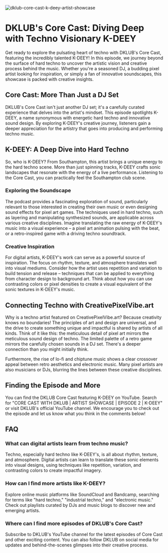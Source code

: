 ![dklub-core-cast-k-deey-artist-showcase](https://images.pexels.com/photos/5899142/pexels-photo-5899142.jpeg?auto=compress&cs=tinysrgb&fit=crop&h=627&w=1200)

# DKLUB's Core Cast: Diving Deep with Techno Visionary K-DEEY

Get ready to explore the pulsating heart of techno with DKLUB's Core Cast, featuring the incredibly talented K-DEEY! In this episode, we journey beyond the surface of hard techno to uncover the artistic vision and creative process behind the music. Whether you're a seasoned DJ, a budding pixel artist looking for inspiration, or simply a fan of innovative soundscapes, this showcase is packed with creative insights.

## Core Cast: More Than Just a DJ Set

DKLUB's Core Cast isn't just another DJ set; it's a carefully curated experience that delves into the artist's mindset. This episode spotlights K-DEEY, a name synonymous with energetic hard techno and innovative sound design. By exploring K-DEEY's creative journey, listeners gain a deeper appreciation for the artistry that goes into producing and performing techno music.

## K-DEEY: A Deep Dive into Hard Techno

So, who is K-DEEY? From Southampton, this artist brings a unique energy to the hard techno scene. More than just spinning tracks, K-DEEY crafts sonic landscapes that resonate with the energy of a live performance. Listening to the Core Cast, you can practically feel the Southampton club scene.

### Exploring the Soundscape

The podcast provides a fascinating exploration of sound, particularly relevant to those interested in creating their own music or even designing sound effects for pixel art games. The techniques used in hard techno, such as layering and manipulating synthesized sounds, are applicable across various creative disciplines. Imagine translating the raw energy of K-DEEY's music into a visual experience – a pixel art animation pulsing with the beat, or a retro-inspired game with a driving techno soundtrack.

### Creative Inspiration

For digital artists, K-DEEY's work can serve as a powerful source of inspiration. The focus on rhythm, texture, and atmosphere translates well into visual mediums. Consider how the artist uses repetition and variation to build tension and release – techniques that can be applied to everything from character design to background art. Think about how you can use contrasting colors or pixel densities to create a visual equivalent of the sonic textures in K-DEEY's music.

## Connecting Techno with CreativePixelVibe.art

Why is a techno artist featured on CreativePixelVibe.art? Because creativity knows no boundaries! The principles of art and design are universal, and the drive to create something unique and impactful is shared by artists of all kinds. Think of it like this: the meticulous detail of pixel art mirrors the meticulous sound design of techno. The limited palette of a retro game mirrors the carefully chosen sounds in a DJ set. There's a deeper connection than you might initially think.

Furthermore, the rise of lo-fi and chiptune music shows a clear crossover appeal between retro aesthetics and electronic music. Many pixel artists are also musicians or DJs, blurring the lines between these creative disciplines.

## Finding the Episode and More

You can find the DKLUB Core Cast featuring K-DEEY on YouTube. Search for "CORE CAST WITH DKLUB | ARTIST SHOWCASE | EPISODE 2 | K-DEEY" or visit DKLUB's official YouTube channel. We encourage you to check out the episode and let us know what you think in the comments below!

## FAQ

### What can digital artists learn from techno music?

Techno, especially hard techno like K-DEEY's, is all about rhythm, texture, and atmosphere. Digital artists can learn to translate these sonic elements into visual designs, using techniques like repetition, variation, and contrasting colors to create impactful imagery.

### How can I find more artists like K-DEEY?

Explore online music platforms like SoundCloud and Bandcamp, searching for terms like "hard techno," "industrial techno," and "electronic music." Check out playlists curated by DJs and music blogs to discover new and emerging artists.

### Where can I find more episodes of DKLUB's Core Cast?

Subscribe to DKLUB's YouTube channel for the latest episodes of Core Cast and other exciting content. You can also follow DKLUB on social media for updates and behind-the-scenes glimpses into their creative process.
